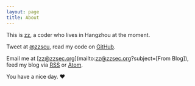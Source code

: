 ```yaml
---
layout: page
title: About
---
```


This is [zz](http://www.zzsec.org), a coder who lives in Hangzhou at the moment.

Tweet at [@zzscu](http://twitter.com/zzscu), read my code on [GitHub](http://github.com/dieyushi).

Email me at [zz@zzsec.org](mailto:zz@zzsec.org?subject=[From Blog]), feed my blog via [RSS](http://www.zzsec.org/rss.xml) or [Atom](http://www.zzsec.org/atom.xml).

You have a nice day. ♥
